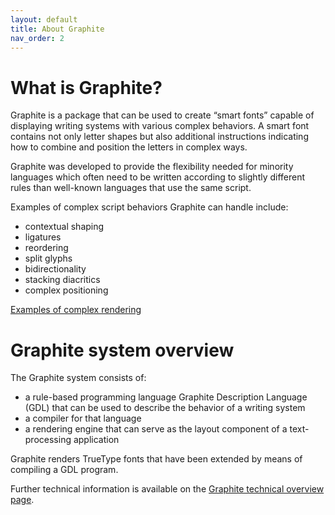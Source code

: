 ```yaml
---
layout: default
title: About Graphite
nav_order: 2
---
```


# What is Graphite?

Graphite is a package that can be used to create “smart fonts” capable of displaying writing systems with various complex behaviors. A smart font contains not only letter shapes but also additional instructions indicating how to combine and position the letters in complex ways.

Graphite was developed to provide the flexibility needed for minority languages which often need to be written according to slightly different rules than well-known languages that use the same script.

Examples of complex script behaviors Graphite can handle include:

* contextual shaping
* ligatures
* reordering
* split glyphs
* bidirectionality
* stacking diacritics
* complex positioning

[Examples of complex rendering](https://scriptsource.org/cms/scripts/page.php?item_id=entry_detail&uid=lu6terdg9u)

# Graphite system overview

The Graphite system consists of:

* a rule-based programming language Graphite Description Language (GDL) that can be used to describe the behavior of a writing system
* a compiler for that language
* a rendering engine that can serve as the layout component of a text-processing application

Graphite renders TrueType fonts that have been extended by means of compiling a GDL program.

Further technical information is available on the [Graphite technical overview page](graphite_techAbout).
